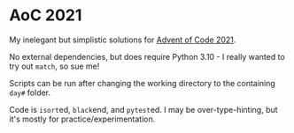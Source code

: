 # AoC 2021

My inelegant but simplistic solutions for [Advent of Code 2021](https://adventofcode.com/2021).

No external dependencies, but does require Python 3.10 - I really wanted to try out `match`, so sue me!

Scripts can be run after changing the working directory to the containing `day#` folder.

Code is `isort`ed, `black`end, and `pytest`ed.  I may be over-type-hinting, but it's mostly for practice/experimentation.
